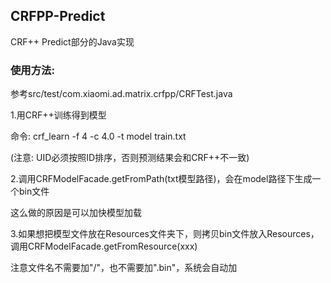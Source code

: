 ## CRFPP-Predict
CRF++ Predict部分的Java实现

### 使用方法:
参考src/test/com.xiaomi.ad.matrix.crfpp/CRFTest.java

1.用CRF++训练得到模型

命令: crf_learn -f 4 -c 4.0 -t model train.txt

(注意: UID必须按照ID排序，否则预测结果会和CRF++不一致)

2.调用CRFModelFacade.getFromPath(txt模型路径)，会在model路径下生成一个bin文件

这么做的原因是可以加快模型加载

3.如果想把模型文件放在Resources文件夹下，则拷贝bin文件放入Resources，调用CRFModelFacade.getFromResource(xxx)

注意文件名不需要加"/"，也不需要加".bin"，系统会自动加
